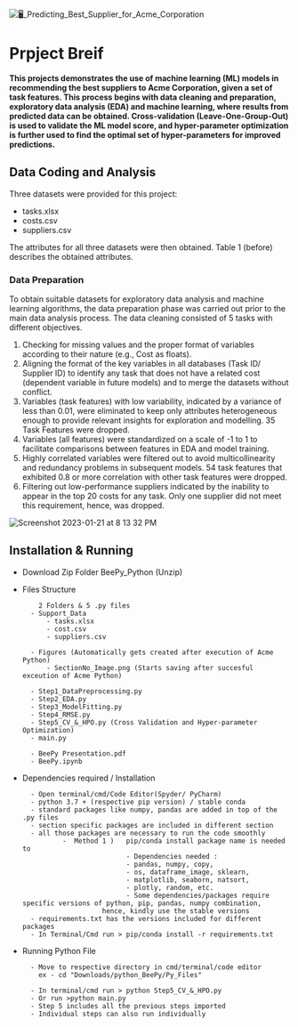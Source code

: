 

![🖥_Predicting_Best_Supplier_for_Acme_Corporation](https://user-images.githubusercontent.com/67644483/213885099-a51caad6-8472-4ff0-9bd0-c56734c7318b.png)

# **Prpject Breif**

**This projects demonstrates the use of machine learning (ML) models in recommending the best suppliers to Acme Corporation, given a set of task features. This process begins with data cleaning and preparation, exploratory data analysis (EDA) and machine learning, where results from predicted data can be obtained. Cross-validation (Leave-One-Group-Out) is used to validate the ML model score, and hyper-parameter optimization is further used to find the optimal set of hyper-parameters for improved predictions.**

## Data Coding and Analysis

Three datasets were provided for this project:
- tasks.xlsx
- costs.csv
- suppliers.csv

The attributes for all three datasets were then obtained. Table 1 (before) describes the obtained attributes.

### Data Preparation 

To obtain suitable datasets for exploratory data analysis and machine learning algorithms, the data preparation phase was carried out prior to the main data analysis process.
The data cleaning consisted of 5 tasks with different objectives.
1. Checking for missing values and the proper format of variables according to their nature (e.g., Cost as floats).
2. Aligning the format of the key variables in all databases (Task ID/ Supplier ID) to identify any task that does not have a related cost (dependent variable in future models) and to merge the datasets without conflict.
3. Variables (task features) with low variability, indicated by a variance of less than 0.01, were eliminated to keep only attributes heterogeneous enough to provide relevant insights for exploration and modelling. 35 Task Features were dropped.
4. Variables (all features) were standardized on a scale of -1 to 1 to facilitate comparisons between features in EDA and model training.
5. Highly correlated variables were filtered out to avoid multicollinearity and redundancy problems in subsequent models. 54 task features that exhibited 0.8 or more correlation with other task features were dropped.
6. Filtering out low-performance suppliers indicated by the inability to appear in the top 20 costs for any task. Only one supplier did not meet this requirement, hence, was dropped.

![Screenshot 2023-01-21 at 8 13 32 PM](https://user-images.githubusercontent.com/67644483/213885468-0135a47e-9e94-4710-b00f-645b00b36895.png)


 ## Installation & Running

- Download Zip Folder BeePy_Python (Unzip)

- Files Structure

          2 Folders & 5 .py files
        - Support_Data
            - tasks.xlsx
            - cost.csv
            - suppliers.csv

        - Figures (Automatically gets created after execution of Acme Python)
            - SectionNo_Image.png (Starts saving after succesful exceution of Acme Python)

        - Step1_DataPreprocessing.py
        - Step2_EDA.py
        - Step3_ModelFitting.py
        - Step4_RMSE.py
        - Step5_CV_&_HPO.py (Cross Validation and Hyper-parameter Optimization)
        - main.py
        
        - BeePy Presentation.pdf
        - BeePy.ipynb
    
- Dependencies required / Installation

        - Open terminal/cmd/Code Editor(Spyder/ PyCharm)
        - python 3.7 + (respective pip version) / stable conda
        - standard packages like numpy, pandas are added in top of the .py files
        - section specific packages are included in different section
        - all those packages are necessary to run the code smoothly
                -  Method 1 )   pip/conda install package name is needed to 
                                - Dependencies needed :
                                - pandas, numpy, copy, 
                                - os, dataframe_image, sklearn, 
                                - matplotlib, seaborn, natsort, 
                                - plotly, random, etc.
                                - Some dependencies/packages require specific versions of python, pip, pandas, numpy combination,
                          hence, kindly use the stable versions
        - requirements.txt has the versions included for different packages
        - In Terminal/Cmd run > pip/conda install -r requirements.txt

- Running Python File

        - Move to respective directory in cmd/terminal/code editor 
          ex - cd "Downloads/python_BeePy/Py_Files" 

        - In terminal/cmd run > python Step5_CV_&_HPO.py
        - Or run >python main.py
        - Step 5 includes all the previous steps imported
        - Individual steps can also run individually




